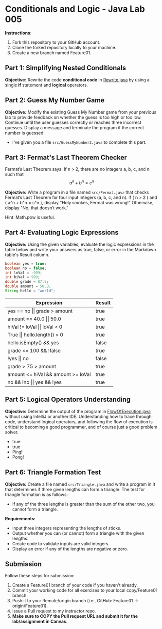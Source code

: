# Conditionals and Logic - Java Lab 005

**Instructions:**
1. Fork this repository to your GitHub account.
2. Clone the forked repository locally to your machine.
3. Create a new branch named Feature01.

## Part 1: Simplifying Nested Conditionals

**Objective:**
Rewrite the code **conditional code** in [Rewrite.java](src/Rewrite.java) by using a single **if** statement and **logical** operators.

## Part 2: Guess My Number Game

**Objective:**
Modify the existing Guess My Number game from your previous lab to provide feedback on whether the guess is too high or too low. Continue until the user guesses correctly or reaches three incorrect guesses. Display a message and terminate the program if the correct number is guessed.
* I've given you a file `src/GuessMyNumber2.java` to complete this part.

## Part 3: Fermat's Last Theorem Checker

Fermat’s Last Theorem says: If n > 2, there are no integers a, b, c, and n such that $$a^n + b^n = c^n$$


**Objective:**
Write a program in a file named `src/Fermat.java` that checks Fermat’s Last Theorem for four input integers (a, b, c, and n). If \( n > 2 \) and \( a^n + b^n = c^n \), display "Holy smokes, Fermat was wrong!" Otherwise, display "No, that doesn’t work."

Hint: Math.pow is useful.

## Part 4: Evaluating Logic Expressions

**Objective:**
Using the given variables, evaluate the logic expressions in the table below and write your answers as true, false, or error in the Markdown table's Result column.

```java
boolean yes = true;
boolean no = false;
int loVal = -999;
int hiVal = 999;
double grade = 87.5;
double amount = 50.0;
String hello = "world";
```
| Expression                               | Result |
| ---------------------------------------- |--------|
| yes == no &#124;&#124; grade > amount    | true   |
| amount == 40.0 &#124;&#124; 50.0          | true   |
| hiVal != loVal &#124;&#124; loVal < 0     | true   |
| True &#124;&#124; hello.length() > 0     | true   |
| hello.isEmpty() && yes                   | false  |
| grade <= 100 && !false                   | true   |
| !yes &#124;&#124; no                      | false  |
| grade > 75 > amount                      | true   |
| amount <= hiVal && amount >= loVal       | true   |
| no && !no &#124;&#124; yes && !yes       | true   |

## Part 5: Logical Operators Understanding

**Objective:**
Determine the output of the program in [FlowOfExecution.java](src/FlowOfExecution.java) without using IntelliJ or another IDE.
Understanding how to trace through code, understand logical operators, and following the flow of execution is critical to becoming a good programmer, and of course just a good problem solver.
- true
- true
- Ping!
- Pong!
## Part 6: Triangle Formation Test

**Objective:**
Create a file named `src/Triangle.java` and write a program in it that determines if three given lengths can form a triangle. The test for triangle formation is as follows:
- If any of the three lengths is greater than the sum of the other two, you cannot form a triangle.

**Requirements:**
- Input three integers representing the lengths of sticks.
- Output whether you can (or cannot) form a triangle with the given lengths.
- Create code to validate inputs are valid integers.
- Display an error if any of the lengths are negative or zero.

## Submission
Follow these steps for submission:
1. Create a Feature01 branch of your code if you haven't already.
2. Commit your working code for all exercises to your local copy/Feature01 branch.
3. Push it to your Remote/origin branch (i.e., GitHub: Feature01 -> origin/Feature01).
4. Issue a Pull request to my instructor repo.
5. **Make sure to COPY the Pull request URL and submit it for the lab/assignment in Canvas.**
